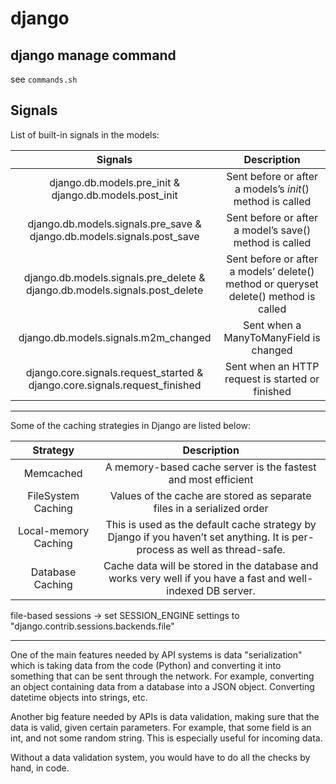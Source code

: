 # django

## django manage command
see `commands.sh`


## Signals

List of built-in signals in the models:


| Signals |	Description|
| :---: | :---: | 
|django.db.models.pre_init & django.db.models.post_init 	| Sent before or after a models’s _init_() method is called |
|django.db.models.signals.pre_save & django.db.models.signals.post_save 	| Sent before or after a model’s save() method is called |
|django.db.models.signals.pre_delete & django.db.models.signals.post_delete |	Sent before or after a models’ delete() method or queryset delete() method is called |
|django.db.models.signals.m2m_changed |	Sent when a ManyToManyField is changed |
|django.core.signals.request_started & django.core.signals.request_finished |	Sent when an HTTP request is started or finished |


****


Some of the caching strategies in Django are listed below:

|Strategy |	Description |
| :---: | :---: | 
|Memcached |	A memory-based cache server is the fastest and most efficient |
|FileSystem Caching |	Values of the cache are stored as separate files in a serialized order|
|Local-memory Caching |	This is used as the default cache strategy by Django if you haven’t set anything. It is per-process as well as thread-safe.|
|Database Caching | 	Cache data will be stored in the database and works very well if you have a fast and well-indexed DB server.|

file-based sessions -> set SESSION_ENGINE settings to "django.contrib.sessions.backends.file"

****
One of the main features needed by API systems is data "serialization" which is taking data from the code (Python) and converting it into something that can be sent through the network. For example, converting an object containing data from a database into a JSON object. Converting datetime objects into strings, etc.

Another big feature needed by APIs is data validation, making sure that the data is valid, given certain parameters. For example, that some field is an int, and not some random string. This is especially useful for incoming data.

Without a data validation system, you would have to do all the checks by hand, in code.

